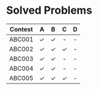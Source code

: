 <!--
# How to use atcoder.sh

``` shellscript:atcoder.sh
./atcoder.sh
```

Input directory name then make directory and change directory automatically.
-->
# Solved Problems

|Contest| A | B | C | D |
|:-----:|:-:|:-:|:-:|:-:|
|ABC001 |✓|✓|-|-|
|ABC002 |✓|✓|✓|-|
|ABC003 |✓|✓|-|-|
|ABC004 |✓|✓|-|-|
|ABC005 |✓|✓|✓|-|
